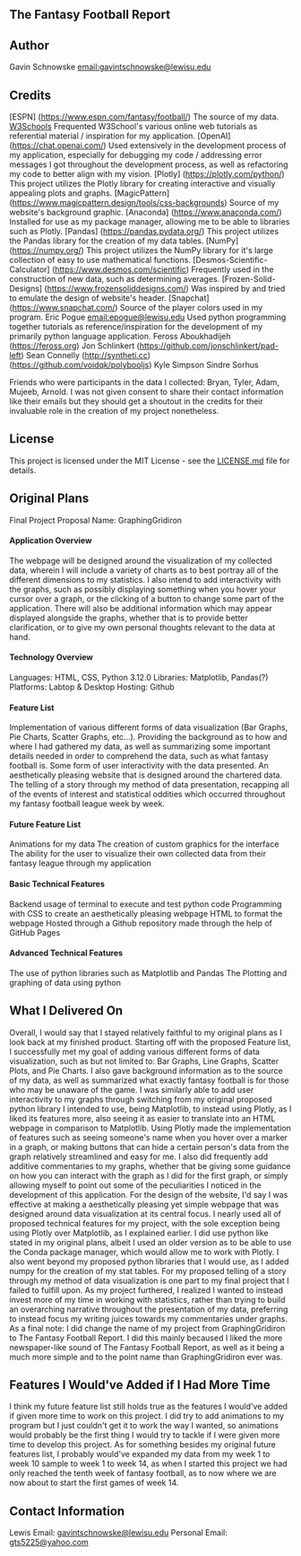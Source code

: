 ## The Fantasy Football Report

## Author
Gavin Schnowske [email:gavintschnowske@lewisu.edu](mailto:gavintschnowske@lewisu.edu)

## Credits
[ESPN] (https://www.espn.com/fantasy/football/) The source of my data. 
[W3Schools](https://www.w3schools.com/) Frequented W3School's various online web tutorials as referential material / inspiration for my application. 
[OpenAI] (https://chat.openai.com/) Used extensively in the development process of my application, especially for debugging my code / addressing error
messages I got throughout the development process, as well as refactoring my code to better align with my vision.
[Plotly] (https://plotly.com/python/) This project utilizes the Plotly library for creating interactive and visually appealing plots and graphs.
[MagicPattern] (https://www.magicpattern.design/tools/css-backgrounds) Source of my website's background graphic.
[Anaconda] (https://www.anaconda.com/) Installed for use as my package manager, allowing me to be able to libraries such as Plotly.
[Pandas] (https://pandas.pydata.org/) This project utilizes the Pandas library for the creation of my data tables.
[NumPy] (https://numpy.org/) This project utilizes the NumPy library for it's large collection of easy to use mathematical functions. 
[Desmos-Scientific-Calculator] (https://www.desmos.com/scientific) Frequently used in the construction of new data, such as determining averages. 
[Frozen-Solid-Designs] (https://www.frozensoliddesigns.com/) Was inspired by and tried to emulate the design of website's header.
[Snapchat] (https://www.snapchat.com/) Source of the player colors used in my program.
Eric Pogue [email:epogue@lewisu.edu](mailto:epogue@lewisu.edu) Used python programming together tutorials as reference/inspiration for the development of
my primarily python language application.
Feross Aboukhadijeh (https://feross.org)
Jon Schlinkert (https://github.com/jonschlinkert/pad-left)
Sean Connelly (http://syntheti.cc) (https://github.com/voidqk/polybooljs)
Kyle Simpson
Sindre Sorhus

Friends who were participants in the data I collected: Bryan, Tyler, Adam, Mujeeb, Arnold. I was not given consent to share their contact information
like their emails but they should get a shoutout in the credits for their invaluable role in the creation of my project nonetheless. 

## License
This project is licensed under the MIT License - see the [LICENSE.md](LICENSE) file for details.

## Original Plans

Final Project Proposal Name: GraphingGridiron

#### Application Overview
The webpage will be designed around the visualization of my collected data, wherein I will include a variety of charts as to best portray all of the different dimensions to my statistics. I also intend to add interactivity with the graphs, such as possibly displaying something when you hover your cursor over a graph, or the clicking of a button to change some part of the application. There will also be additional information which may appear displayed alongside the graphs, whether that is to provide better clarification, or to give my own personal thoughts relevant to the data at hand.

#### Technology Overview
Languages: HTML, CSS, Python 3.12.0
Libraries: Matplotlib, Pandas(?)
Platforms: Labtop & Desktop
Hosting: Github

#### Feature List
Implementation of various different forms of data visualization (Bar Graphs, Pie Charts, Scatter Graphs, etc...).
Providing the background as to how and where I had gathered my data, as well as summarizing some important details needed in order to comprehend the data, such as what fantasy football is.
Some form of user interactivity with the data presented.
An aesthetically pleasing website that is designed around the chartered data.
The telling of a story through my method of data presentation, recapping all of the events of interest and statistical oddities which occurred throughout my fantasy football league week by week.

#### Future Feature List
Animations for my data
The creation of custom graphics for the interface
The ability for the user to visualize their own collected data from their fantasy league through my application

#### Basic Technical Features
Backend usage of terminal to execute and test python code
Programming with CSS to create an aesthetically pleasing webpage
HTML to format the webpage
Hosted through a Github repository made through the help of GitHub Pages

#### Advanced Technical Features
The use of python libraries such as Matplotlib and Pandas
The Plotting and graphing of data using python

## What I Delivered On
Overall, I would say that I stayed relatively faithful to my original plans as I look back at my finished product.
Starting off with the proposed Feature list, I successfully met my goal of adding various different forms of data visualization, such as but not limited to: Bar Graphs, Line Graphs, Scatter Plots, and Pie Charts.
I also gave background information as to the source of my data, as well as summarized what exactly fantasy football is for those who may be unaware of the game.
I was similarly able to add user interactivity to my graphs through switching from my original proposed python library I intended to use, being Matplotlib, to instead using Plotly, as I liked its features more, also seeing it as easier to translate into an HTML webpage in comparison to Matplotlib.
Using Plotly made the implementation of features such as seeing someone's name when you hover over a marker in a graph, or making buttons that can hide a certain person's data from the graph relatively streamlined and easy for me.
I also did frequently add additive commentaries to my graphs, whether that be giving some guidance on how you can interact with the graph as I did for the first graph, or simply allowing myself to point out some of the peculiarities I noticed in the development of this application.
For the design of the website, I'd say I was effective at making a aesthetically pleasing yet simple webpage that was designed around data visualization at its central focus. I nearly used all of proposed technical features for my project, with the sole exception being using Plotly over Matplotlib, as I explained earlier.
I did use python like stated in my original plans, albeit I used an older version as to be able to use the Conda package manager, which would allow me to work with Plotly.
I also went beyond my proposed python libraries that I would use, as I added numpy for the creation of my stat tables.
For my proposed telling of a story through my method of data visualization is one part to my final project that I failed to fulfill upon. As my project furthered, I realized I wanted to instead invest more of my time in working with statistics, rather than trying to build an overarching narrative throughout the presentation of my data, preferring to instead focus my writing juices towards my commentaries under graphs.
As a final note: I did change the name of my project from GraphingGridiron to The Fantasy Football Report. I did this mainly becaused I liked the more newspaper-like sound of The Fantasy Football Report, as well as it being a much more simple and to the point name than GraphingGridiron ever was.

## Features I Would've Added if I Had More Time
I think my future feature list still holds true as the features I would've added if given more time to work on this project. I did try to add animations to my program but I just couldn't get it to work the way I wanted, so animations would probably be the first thing I would try to tackle if I were given more time to develop this project. As for something besides my original future features list, I probably would've expanded my data from my week 1 to week 10 sample to week 1 to week 14, as when I started this project we had only reached the tenth week of fantasy football, as to now where we are now about to start the first games of week 14.

## Contact Information
Lewis Email: gavintschnowske@lewisu.edu
Personal Email: gts5225@yahoo.com
